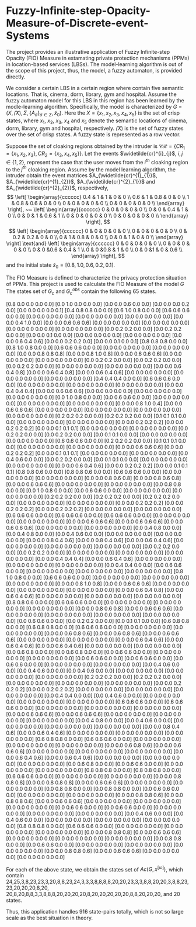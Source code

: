 # Fuzzy-Infinite-step-Opacity-Measure-of-Discrete-event-Systems

The project provides an illustrative application of Fuzzy Infinite-step Opacity (FIO) Measure in estamating private protection mechanisms (PPMs) in location-based services (LBSs). The model-learning algorithm is out of the scope of this project, thus, the model, a fuzzy automaton, is provided directly.

We consider a certain LBS in a certain region where contain five semantic locations. That is, cinema, dorm, library, gym and hospital. 
Assume the fuzzy automaton model for this LBS in this region has been learned by the modle-learning algorithm. 
Specifically, the model is characterized by  $G = (X, \widetilde(X), \Sigma, \{ A_{\sigma} \}_{\sigma \in \Sigma}, \tilde{x}_{0}  )$.
Here the $X = \{ x_{1}, x_{2}, x_{3}, x_{4}, x_{5}\}$ is the set of crisp states, where $x_{1}$, $x_{2}$, $x_{3}$, $x_{4}$ and $x_{5}$ 
denote the semantic locations of cinema, dorm, library, gym and hospital, respectively. $\widetilde(X)$ is the set of fuzzy states over 
the set of crisp states. A fuzzy state is represented as a row vector.

Suppose the set of cloaking regions obtained by the intruder is $\mathcal{CR} = \big \{ CR_{1} = \{ x_{1}, x_{2}, x_{3} \}, CR_{2} = \{ x_{3}, x_{4}, x_{5}\}  \big \}$.
Let the events $\widetilde{cr}^{i}_{j}$, $i,j \in \{1, 2\}$, represent the case that the user moves from the $i^{th}$ cloaking region to the $j^{th}$ cloaking region.
Assume by the model learning algorithm, the intruder obtain the event matrices $A_{\widetilde{cr}^{1}_{1}}$, $A_{\widetilde{cr}^{1}_{2}}$, $A_{\widetilde{cr}^{2}_{1}}$ and $A_{\widetilde{cr}^{2}_{2}}$, respectively,
 $$
 \left[
  \begin{array}{cccccc}
    0.4 & 1   &  1   & 0 & 0                   \\
    0.6 & 1   &  0.8 & 0 & 0                   \\
    1   & 0.8 &  0.6 & 0 & 0                   \\
    0   & 0   &  0   & 0 & 0                   \\
    0   & 0   &  0   & 0 & 0                   \\
  \end{array}
\right], ~~
   \left[
  \begin{array}{cccccc}
    0           & 0           & 0            & 0           & 0         \\
    0           & 0           & 0.4          & 1           & 0         \\
    0           & 0           & 1            & 0.6         & 1         \\
    0           & 0           & 0            & 0           & 0         \\
    0           & 0           & 0            & 0           & 0         \\
  \end{array}
\right],
$$
 $$
 \left[
  \begin{array}{cccccc}
    0           & 0           & 0       & 0   & 0                    \\
    0           & 0           & 0       & 0   & 0                    \\
    0           & 0.2         & 0.2     & 0   & 0                    \\
    0           & 1           & 0.8     & 0   & 0                    \\
    0           & 0           & 1       & 0   & 0                    \\
  \end{array}
\right] \text{and}
   \left[
  \begin{array}{cccccc}
    0           & 0           & 0   & 0     & 0             \\
    0           & 0           & 0   & 0     & 0             \\
    0           & 0           &0.6  & 0.4   & 1             \\
    0           & 0           &0.8  & 1     & 0             \\
    0           & 0           &1    & 0     & 0.6           \\
  \end{array}
\right],
$$
and the initial state $\widetilde{x}_{0} = [0.8, 1.0, 0.6,0.2, 0.1]$.

The FIO Measure is defined to characterize the privacy protection situation of PPMs. This project is used to calculate the FIO Measure of the model $G$
The states set of $G_{c}$ and $G_{c}^{obs}$ contain the following 65 states.

[0.8 0.0 0.0 0.0 0.0] [0.0 1.0 0.0 0.0 0.0] [0.0 0.0 0.6 0.0 0.0] [0.0 0.0 0.0 0.2 0.0] [0.0 0.0 0.0 0.0 0.1] 
[0.4 0.8 0.8 0.0 0.0] [0.6 1.0 0.8 0.0 0.0] [0.6 0.6 0.6 0.0 0.0] [0.0 0.0 0.0 0.0 0.0] [0.0 0.0 0.0 0.0 0.0] 
[0.0 0.0 0.0 0.0 0.0] [0.0 0.0 0.4 1.0 0.0] [0.0 0.0 0.6 0.6 0.6] [0.0 0.0 0.0 0.0 0.0] [0.0 0.0 0.0 0.0 0.0] 
[0.0 0.0 0.0 0.0 0.0] [0.0 0.0 0.0 0.0 0.0] [0.0 0.2 0.2 0.0 0.0] [0.0 0.2 0.2 0.0 0.0] [0.0 0.0 0.1 0.0 0.0] 
[0.0 0.0 0.0 0.0 0.0] [0.0 0.0 0.0 0.0 0.0] [0.0 0.0 0.6 0.4 0.6] [0.0 0.0 0.2 0.2 0.0] [0.0 0.0 0.1 0.0 0.1] 
[0.8 0.8 0.8 0.0 0.0] [0.8 1.0 0.8 0.0 0.0] [0.6 0.6 0.6 0.0 0.0] [0.0 0.0 0.0 0.0 0.0] [0.0 0.0 0.0 0.0 0.0] 
[0.0 0.0 0.8 0.8 0.8] [0.0 0.0 0.8 1.0 0.8] [0.0 0.0 0.6 0.6 0.6] [0.0 0.0 0.0 0.0 0.0] [0.0 0.0 0.0 0.0 0.0] 
[0.0 0.2 0.2 0.0 0.0] [0.0 0.2 0.2 0.0 0.0] [0.0 0.2 0.2 0.0 0.0] [0.0 0.0 0.0 0.0 0.0] [0.0 0.0 0.0 0.0 0.0] 
[0.0 0.0 0.6 0.4 0.8] [0.0 0.0 0.6 0.4 0.8] [0.0 0.0 0.6 0.4 0.6] [0.0 0.0 0.0 0.0 0.0] [0.0 0.0 0.0 0.0 0.0] 
[0.0 0.0 0.0 0.0 0.0] [0.4 0.4 0.4 0.0 0.0] [0.6 0.6 0.6 0.0 0.0] [0.0 0.0 0.0 0.0 0.0] [0.0 0.0 0.0 0.0 0.0] 
[0.0 0.0 0.0 0.0 0.0] [0.0 0.0 0.4 0.4 0.4] [0.0 0.0 0.6 0.6 0.6] [0.0 0.0 0.0 0.0 0.0] [0.0 0.0 0.0 0.0 0.0] 
[0.0 0.0 0.0 0.0 0.0] [0.0 1.0 0.8 0.0 0.0] [0.0 0.6 0.6 0.0 0.0] [0.0 0.0 0.0 0.0 0.0] [0.0 0.0 0.0 0.0 0.0] 
[0.0 0.0 0.0 0.0 0.0] [0.0 0.0 0.8 1.0 0.4] [0.0 0.0 0.6 0.6 0.6] [0.0 0.0 0.0 0.0 0.0] [0.0 0.0 0.0 0.0 0.0] 
[0.0 0.0 0.0 0.0 0.0] [0.0 0.0 0.0 0.0 0.0] [0.2 0.2 0.2 0.0 0.0] [0.2 0.2 0.2 0.0 0.0] [0.1 0.1 0.1 0.0 0.0] 
[0.0 0.0 0.0 0.0 0.0] [0.0 0.0 0.0 0.0 0.0] [0.0 0.0 0.2 0.2 0.2] [0.0 0.0 0.2 0.2 0.2] [0.0 0.0 0.1 0.1 0.1] 
[0.0 0.0 0.0 0.0 0.0] [0.0 0.0 0.0 0.0 0.0] [0.0 0.2 0.2 0.0 0.0] [0.0 0.2 0.2 0.0 0.0] [0.0 0.1 0.1 0.0 0.0] 
[0.0 0.0 0.0 0.0 0.0] [0.0 0.0 0.0 0.0 0.0] [0.6 0.6 0.6 0.0 0.0] [0.2 0.2 0.2 0.0 0.0] [0.1 0.1 0.1 0.0 0.0] 
[0.0 0.0 0.0 0.0 0.0] [0.0 0.0 0.0 0.0 0.0] [0.0 0.0 0.6 0.6 0.6] [0.0 0.0 0.2 0.2 0.2] [0.0 0.0 0.1 0.1 0.1] 
[0.0 0.0 0.0 0.0 0.0] [0.0 0.0 0.0 0.0 0.0] [0.0 0.4 0.6 0.0 0.0] [0.0 0.2 0.2 0.0 0.0] [0.0 0.1 0.1 0.0 0.0] 
[0.0 0.0 0.0 0.0 0.0] [0.0 0.0 0.0 0.0 0.0] [0.0 0.0 0.6 0.4 0.6] [0.0 0.0 0.2 0.2 0.2] [0.0 0.0 0.1 0.1 0.1] 
[0.8 0.8 0.6 0.0 0.0] [0.8 0.8 0.6 0.0 0.0] [0.6 0.6 0.6 0.0 0.0] [0.0 0.0 0.0 0.0 0.0] [0.0 0.0 0.0 0.0 0.0] 
[0.0 0.0 0.8 0.6 0.8] [0.0 0.0 0.8 0.6 0.8] [0.0 0.0 0.6 0.6 0.6] [0.0 0.0 0.0 0.0 0.0] [0.0 0.0 0.0 0.0 0.0] 
[0.0 0.8 0.8 0.0 0.0] [0.0 1.0 0.8 0.0 0.0] [0.0 0.6 0.6 0.0 0.0] [0.0 0.0 0.0 0.0 0.0] [0.0 0.0 0.0 0.0 0.0] 
[0.2 0.2 0.2 0.0 0.0] [0.2 0.2 0.2 0.0 0.0] [0.2 0.2 0.2 0.0 0.0] [0.0 0.0 0.0 0.0 0.0] [0.0 0.0 0.0 0.0 0.0] 
[0.0 0.0 0.2 0.2 0.2] [0.0 0.0 0.2 0.2 0.2] [0.0 0.0 0.2 0.2 0.2] [0.0 0.0 0.0 0.0 0.0] [0.0 0.0 0.0 0.0 0.0] 
[0.6 0.6 0.6 0.0 0.0] [0.6 0.6 0.6 0.0 0.0] [0.6 0.6 0.6 0.0 0.0] [0.0 0.0 0.0 0.0 0.0] [0.0 0.0 0.0 0.0 0.0] 
[0.0 0.0 0.6 0.6 0.6] [0.0 0.0 0.6 0.6 0.6] [0.0 0.0 0.6 0.6 0.6] [0.0 0.0 0.0 0.0 0.0] [0.0 0.0 0.0 0.0 0.0] 
[0.0 0.4 0.8 0.0 0.0] [0.0 0.4 0.8 0.0 0.0] [0.0 0.4 0.6 0.0 0.0] [0.0 0.0 0.0 0.0 0.0] [0.0 0.0 0.0 0.0 0.0] 
[0.0 0.0 0.8 0.4 0.6] [0.0 0.0 0.8 0.4 0.6] [0.0 0.0 0.6 0.4 0.6] [0.0 0.0 0.0 0.0 0.0] [0.0 0.0 0.0 0.0 0.0] 
[0.0 0.0 0.0 0.0 0.0] [0.0 0.2 0.2 0.0 0.0] [0.0 0.2 0.2 0.0 0.0] [0.0 0.0 0.0 0.0 0.0] [0.0 0.0 0.0 0.0 0.0] 
[0.0 0.0 0.0 0.0 0.0] [0.0 0.0 0.4 0.4 0.4] [0.0 0.0 0.6 0.4 0.6] [0.0 0.0 0.0 0.0 0.0] [0.0 0.0 0.0 0.0 0.0] 
[0.0 0.0 0.0 0.0 0.0] [0.0 0.4 0.4 0.0 0.0] [0.0 0.6 0.6 0.0 0.0] [0.0 0.0 0.0 0.0 0.0] [0.0 0.0 0.0 0.0 0.0] 
[0.0 0.0 0.0 0.0 0.0] [0.8 1.0 0.8 0.0 0.0] [0.6 0.6 0.6 0.0 0.0] [0.0 0.0 0.0 0.0 0.0] [0.0 0.0 0.0 0.0 0.0] 
[0.0 0.0 0.0 0.0 0.0] [0.0 0.0 0.8 1.0 0.8] [0.0 0.0 0.6 0.6 0.6] [0.0 0.0 0.0 0.0 0.0] [0.0 0.0 0.0 0.0 0.0] 
[0.0 0.0 0.0 0.0 0.0] [0.0 0.0 0.6 0.4 0.8] [0.0 0.0 0.6 0.4 0.6] [0.0 0.0 0.0 0.0 0.0] [0.0 0.0 0.0 0.0 0.0] 
[0.0 0.0 0.0 0.0 0.0] [0.8 0.8 0.6 0.0 0.0] [0.6 0.6 0.6 0.0 0.0] [0.0 0.0 0.0 0.0 0.0] [0.0 0.0 0.0 0.0 0.0] 
[0.0 0.0 0.0 0.0 0.0] [0.0 0.0 0.8 0.6 0.8] [0.0 0.0 0.6 0.6 0.6] [0.0 0.0 0.0 0.0 0.0] [0.0 0.0 0.0 0.0 0.0] 
[0.0 0.0 0.0 0.0 0.0] [0.0 0.0 0.0 0.0 0.0] [0.0 0.6 0.6 0.0 0.0] [0.0 0.2 0.2 0.0 0.0] [0.0 0.1 0.1 0.0 0.0] 
[0.6 0.8 0.8 0.0 0.0] [0.6 0.8 0.8 0.0 0.0] [0.6 0.6 0.6 0.0 0.0] [0.0 0.0 0.0 0.0 0.0] [0.0 0.0 0.0 0.0 0.0] 
[0.0 0.0 0.6 0.8 0.6] [0.0 0.0 0.6 0.8 0.6] [0.0 0.0 0.6 0.6 0.6] [0.0 0.0 0.0 0.0 0.0] [0.0 0.0 0.0 0.0 0.0] 
[0.0 0.0 0.6 0.4 0.6] [0.0 0.0 0.6 0.4 0.6] [0.0 0.0 0.6 0.4 0.6] [0.0 0.0 0.0 0.0 0.0] [0.0 0.0 0.0 0.0 0.0] 
[0.0 0.6 0.8 0.0 0.0] [0.0 0.6 0.8 0.0 0.0] [0.0 0.6 0.6 0.0 0.0] [0.0 0.0 0.0 0.0 0.0] [0.0 0.0 0.0 0.0 0.0] 
[0.0 0.6 0.6 0.0 0.0] [0.0 0.6 0.6 0.0 0.0] [0.0 0.6 0.6 0.0 0.0] [0.0 0.0 0.0 0.0 0.0] [0.0 0.0 0.0 0.0 0.0] 
[0.0 0.4 0.6 0.0 0.0] [0.0 0.4 0.6 0.0 0.0] [0.0 0.4 0.6 0.0 0.0] [0.0 0.0 0.0 0.0 0.0] [0.0 0.0 0.0 0.0 0.0] 
[0.0 0.0 0.0 0.0 0.0] [0.2 0.2 0.2 0.0 0.0] [0.2 0.2 0.2 0.0 0.0] [0.0 0.0 0.0 0.0 0.0] [0.0 0.0 0.0 0.0 0.0] 
[0.0 0.0 0.0 0.0 0.0] [0.0 0.0 0.2 0.2 0.2] [0.0 0.0 0.2 0.2 0.2] [0.0 0.0 0.0 0.0 0.0] [0.0 0.0 0.0 0.0 0.0] 
[0.0 0.0 0.0 0.0 0.0] [0.0 0.4 0.4 0.0 0.0] [0.0 0.4 0.6 0.0 0.0] [0.0 0.0 0.0 0.0 0.0] [0.0 0.0 0.0 0.0 0.0] 
[0.0 0.0 0.0 0.0 0.0] [0.6 0.6 0.6 0.0 0.0] [0.6 0.6 0.6 0.0 0.0] [0.0 0.0 0.0 0.0 0.0] [0.0 0.0 0.0 0.0 0.0] 
[0.0 0.0 0.0 0.0 0.0] [0.0 0.0 0.6 0.6 0.6] [0.0 0.0 0.6 0.6 0.6] [0.0 0.0 0.0 0.0 0.0] [0.0 0.0 0.0 0.0 0.0] 
[0.0 0.0 0.0 0.0 0.0] [0.0 0.4 0.8 0.0 0.0] [0.0 0.4 0.6 0.0 0.0] [0.0 0.0 0.0 0.0 0.0] [0.0 0.0 0.0 0.0 0.0] 
[0.0 0.0 0.0 0.0 0.0] [0.0 0.0 0.8 0.4 0.6] [0.0 0.0 0.6 0.4 0.6] [0.0 0.0 0.0 0.0 0.0] [0.0 0.0 0.0 0.0 0.0] 
[0.0 0.0 0.0 0.0 0.0] [0.6 0.8 0.8 0.0 0.0] [0.6 0.6 0.6 0.0 0.0] [0.0 0.0 0.0 0.0 0.0] [0.0 0.0 0.0 0.0 0.0] 
[0.0 0.0 0.0 0.0 0.0] [0.0 0.0 0.6 0.8 0.6] [0.0 0.0 0.6 0.6 0.6] [0.0 0.0 0.0 0.0 0.0] [0.0 0.0 0.0 0.0 0.0] 
[0.0 0.0 0.0 0.0 0.0] [0.0 0.0 0.6 0.4 0.6] [0.0 0.0 0.6 0.4 0.6] [0.0 0.0 0.0 0.0 0.0] [0.0 0.0 0.0 0.0 0.0] 
[0.0 0.0 0.0 0.0 0.0] [0.0 0.6 0.8 0.0 0.0] [0.0 0.6 0.6 0.0 0.0] [0.0 0.0 0.0 0.0 0.0] [0.0 0.0 0.0 0.0 0.0] 
[0.8 0.8 0.8 0.0 0.0] [0.8 0.8 0.8 0.0 0.0] [0.6 0.6 0.6 0.0 0.0] [0.0 0.0 0.0 0.0 0.0] [0.0 0.0 0.0 0.0 0.0] 
[0.0 0.0 0.8 0.8 0.8] [0.0 0.0 0.8 0.8 0.8] [0.0 0.0 0.6 0.6 0.6] [0.0 0.0 0.0 0.0 0.0] [0.0 0.0 0.0 0.0 0.0] 
[0.0 0.8 0.8 0.0 0.0] [0.0 0.8 0.8 0.0 0.0] [0.0 0.6 0.6 0.0 0.0] [0.0 0.0 0.0 0.0 0.0] [0.0 0.0 0.0 0.0 0.0] 
[0.0 0.0 0.8 0.8 0.6] [0.0 0.0 0.8 0.8 0.6] [0.0 0.0 0.6 0.6 0.6] [0.0 0.0 0.0 0.0 0.0] [0.0 0.0 0.0 0.0 0.0] 
[0.0 0.0 0.0 0.0 0.0] [0.0 0.6 0.6 0.0 0.0] [0.0 0.6 0.6 0.0 0.0] [0.0 0.0 0.0 0.0 0.0] [0.0 0.0 0.0 0.0 0.0] 
[0.0 0.0 0.0 0.0 0.0] [0.0 0.4 0.6 0.0 0.0] [0.0 0.4 0.6 0.0 0.0] [0.0 0.0 0.0 0.0 0.0] [0.0 0.0 0.0 0.0 0.0] 
[0.0 0.0 0.0 0.0 0.0] [0.8 0.8 0.8 0.0 0.0] [0.6 0.6 0.6 0.0 0.0] [0.0 0.0 0.0 0.0 0.0] [0.0 0.0 0.0 0.0 0.0] 
[0.0 0.0 0.0 0.0 0.0] [0.0 0.0 0.8 0.8 0.8] [0.0 0.0 0.6 0.6 0.6] [0.0 0.0 0.0 0.0 0.0] [0.0 0.0 0.0 0.0 0.0] 
[0.0 0.0 0.0 0.0 0.0] [0.0 0.8 0.8 0.0 0.0] [0.0 0.6 0.6 0.0 0.0] [0.0 0.0 0.0 0.0 0.0] [0.0 0.0 0.0 0.0 0.0] 
[0.0 0.0 0.0 0.0 0.0] [0.0 0.0 0.8 0.8 0.6] [0.0 0.0 0.6 0.6 0.6] [0.0 0.0 0.0 0.0 0.0] [0.0 0.0 0.0 0.0 0.0]

For each of the above state, we obtain the states set of $Ac(G,  x^{[\omega]} )$, which contain 24,25,3,8,23,23,3,20,8,8,23,24,3,3,3,8,8,8,8,20,20,23,3,3,8,8,20,20,3,8,8,23,23,20,20,20,8,20,
20,8,20,8,8,3,3,8,8,8,20,20,20,20,8,20,20,20,20,20,8,8,20,20,20, and 20 states.

Thus, this application handles 916 state-pairs totally, which is not so large scale as the best situation in theory.



